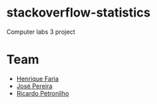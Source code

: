 # stackoverflow-statistics
Computer labs 3 project

# Team
 - [Henrique Faria](https://github.com/henriquejosefaria)
 - [José Pereira](https://github.com/josepereira1)
 - [Ricardo Petronilho](https://github.com/RicardoPetronilho98)
